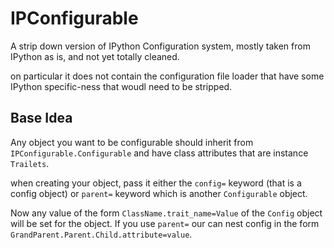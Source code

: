 # IPConfigurable

A strip down version of IPython Configuration system, 
mostly taken from IPython as is, and not yet totally cleaned. 

on particular it does not contain the configuration file loader that have some
IPython specific-ness that woudl need to be stripped. 

## Base Idea

Any object you want to be configurable should inherit from `IPConfigurable.Configurable`
and have class attributes that are instance `Trailets`.

when creating your object, pass it either the `config=` keyword (that is a
config object) or `parent=` keyword which is another `Configurable` object. 

Now any value of the form `ClassName.trait_name=Value` of the `Config` object will 
be set for the object. If you use `parent=` our can nest config in the form 
`GrandParent.Parent.Child.attribute=value`.




